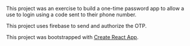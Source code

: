 This project was an exercise to build a one-time password app to allow a use to login using a code sent to their phone number.

This project uses firebase to send and authorize the OTP.

This project was bootstrapped with [Create React App](https://github.com/facebook/create-react-app).
